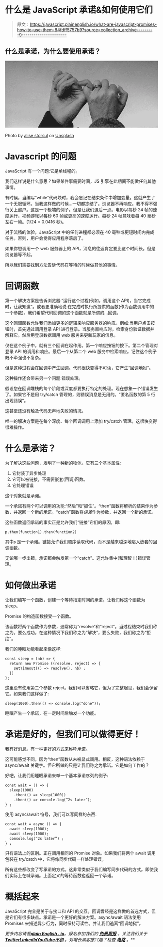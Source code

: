 # 什么是 JavaScript 承诺&如何使用它们

> 原文：<https://javascript.plainenglish.io/what-are-javascript-promises-how-to-use-them-84fdff5757b9?source=collection_archive---------9----------------------->

## 什么是承诺，为什么要使用承诺？

![](img/68a5282e321580cf72b819546b7c9cb9.png)

Photo by [alise storsul](https://unsplash.com/@alisestorsul?utm_source=unsplash&utm_medium=referral&utm_content=creditCopyText) on [Unsplash](https://unsplash.com/s/photos/pinkie-promise?utm_source=unsplash&utm_medium=referral&utm_content=creditCopyText)

# Javascript 的问题

JavaScript 有一个问题:它是单线程的。

我们这样说是什么意思？如果某件事需要时间，JS 引擎在此期间不能做任何其他事情。

有时候，当编写“while”代码块时，我会忘记在结束条件中增加变量。这就产生了一个无限循环。当我这样做的时候…一切都冻结了。浏览器不再响应。我不得不强行关上窗户。这是一个极端的例子。但是让我们退后一点。电影以每秒 24 帧的速度运行，视频游戏以每秒 60 帧或更高的速度运行。每秒 24 帧意味着每 40 毫秒左右一帧。(1/24 = 0.0416 秒)。

对于流畅的体验，JavaScript 中的任何进程都必须在 40 毫秒或更短时间内完成任务。否则，用户会觉得应用程序落后了。

如果你想调用一个 web 服务器上的 API，消息的往返肯定要比这个时间长。但是浏览器等不起。

所以我们需要找到方法告诉代码在等待的时候做其他的事情。

# 回调函数

第一个解决方案是告诉浏览器:“运行这个过程(例如，调用这个 API)，当它完成时，让我知道”。或者更准确地说:在完成时执行所提供的函数(作为函数调用中的一个参数)。我们希望代码回调的这个函数就是所谓的…回调。

这个回调函数允许我们添加更多的逻辑来响应服务器的响应。例如:当用户点击按钮时，首先通过调用登录 API 进行登录。当服务器响应时，检索身份验证数据并解释它。然后用登录数据调用 web 服务来更新玩家的信息。

仅在这个例子中，就有三个回调在起作用。第一个响应按钮的按下。第二个管理对登录 API 的调用和响应。最后一个从第二个 web 服务中检索响应。记住这个例子既不牵强也不复杂。

但是这种过程会在回调中产生回调。代码很快变得不可读，它产生“回调地狱”。

这种操作还会带来另一个问题:错误处理。

假设您在回调堆栈的每个阶段或深度都要执行特定的处理。现在想象一个错误发生了。如果它不是用 try/catch 管理的，则错误消息是无用的。“匿名函数的第 5 行出现错误”。

这甚至还没有触及代码无声地失败的情况。

唯一的解决方案是在每个深度、每个回调调用上添加 try/catch 管理。这很快变得很难操作。

# 什么是承诺？

为了解决这些问题，发明了一种新的物体。它有三个基本属性:

1.  它封装了异步处理
2.  它可以被链接，不需要嵌套(回调)函数。
3.  它处理错误

这个对象就是承诺。

一个承诺有两个可以调用的功能:“然后”和“抓住”。“then”函数将解析的结果作为参数，并返回一个新的承诺。“catch”函数将*误差*作为参数，并返回一个新的承诺。

这些函数返回承诺的事实正是允许我们“链接”它们的原因，即:

```
p.then(function1).then(function2)
```

其中`p` 是一个承诺。链接允许我们顺序读取代码，而不是越来越深地陷入嵌套的回调函数。

无论哪一步出错，承诺都会触发第一个“catch”。这允许集中(和理智！)错误管理。

# 如何做出承诺

让我们编写一个函数，创建一个等待指定时间的承诺。让我们称这个函数为 sleep。

Promise 的构造函数接受一个函数。

该函数将两个函数作为参数，通常称为“resolve”和“reject”。当过程结束时我们称之为。要么成功，在这种情况下我们称之为“解决”，要么失败，我们称之为“拒绝”。

我们的睡眠功能看起来像这样:

```
const sleep = (nb) => {
  return new Promise ((resolve, reject) => {
    setTimeout(() => resolve(), nb) ;
  })
};
```

这里没有使用第二个参数 reject。我们可以省略它，但为了完整起见，我们会保留它。如果我们这样做了:

```
sleep(1000).then(() => console.log("done")); 
```

睡眠产生一个承诺，在一定时间后触发一个功能。

# 承诺是好的，但我们可以做得更好！

我有好消息。有一种更好的方式来称呼承诺。

这可能感觉不同，因为“then”函数从未被显式调用。相反，这种语法依赖于 async/await 关键字。但它所做的只是让我们称之为承诺。它是如何工作的？

好吧，让我们用睡眠承诺来举一个基本承诺序列的例子:

```
const wait = () => {
  sleep(1000)
    .then(() => sleep(1000))
    .then(() => console.log(“2s later”);
} ;
```

使用 async/await 符号，我们可以写同样的东西:

```
const wait = async () => {
  await sleep(1000);
  await sleep(1000);
  console.log(“2s later”) ;
} ;
```

只有语法上的区别。正在调用相同的 Promise 对象。如果我们将两个 await 调用包装在 try/catch 中，它将像同步代码一样处理错误。

所有这些都改变了写承诺的方式。这非常类似于我们编写同步代码的方式。即使我们实际上在喊承诺。上面定义的等待函数也返回一个承诺。

# 概括起来

JavaScript 完全是关于与接口和 API 的交互。回调曾经是这样做的首选方式，但是它们有很多缺点。承诺是一个更好的解决方案。async/await 语法使用 Promises 来描述异步行为，同时保持可读性。并让我们逃离“回调地狱”。

*更多内容请看*[***plain English . io***](https://plainenglish.io/)*。报名参加我们的* [***免费周报***](http://newsletter.plainenglish.io/) *。关注我们关于*[***Twitter***](https://twitter.com/inPlainEngHQ)[***LinkedIn***](https://www.linkedin.com/company/inplainenglish/)*[***YouTube***](https://www.youtube.com/channel/UCtipWUghju290NWcn8jhyAw)*[***不和***](https://discord.gg/GtDtUAvyhW) *。对增长黑客感兴趣？检查* [***电路***](https://circuit.ooo/) *。***